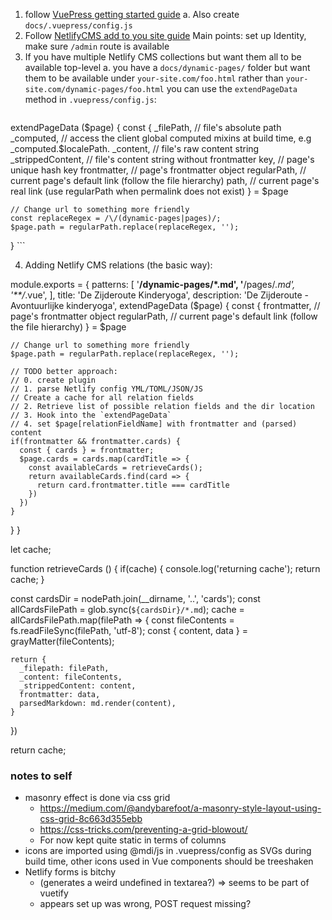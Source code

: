 1. follow [VuePress getting started guide](https://v1.vuepress.vuejs.org/guide/getting-started.html)
    a. Also create `docs/.vuepress/config.js`
2. Follow [NetlifyCMS add to you site guide](https://www.netlifycms.org/docs/add-to-your-site/)
    Main points: set up Identity, make sure `/admin` route is available
3. If you have multiple Netlify CMS collections but want them all to be available top-level
    a. you have a `docs/dynamic-pages/` folder but want them to be available under `your-site.com/foo.html` rather than
    `your-site.com/dynamic-pages/foo.html` you can use the `extendPageData` method in `.vuepress/config.js`:
    ```javascript
extendPageData ($page) {
    const {
      _filePath,           // file's absolute path
      _computed,           // access the client global computed mixins at build time, e.g _computed.$localePath.
      _content,            // file's raw content string
      _strippedContent,    // file's content string without frontmatter
      key,                 // page's unique hash key
      frontmatter,         // page's frontmatter object
      regularPath,         // current page's default link (follow the file hierarchy)
      path,                // current page's real link (use regularPath when permalink does not exist)
    } = $page

    // Change url to something more friendly
    const replaceRegex = /\/(dynamic-pages|pages)/;
    $page.path = regularPath.replace(replaceRegex, '');
  }
    ``` 
    
4. Adding Netlify CMS relations (the basic way):

module.exports = {
  patterns: [
    '**/dynamic-pages/*.md',
    '**/pages/*.md',
    '**/*.vue',
  ],
  title: 'De Zijderoute Kinderyoga',
  description: 'De Zijderoute - Avontuurlijke kinderyoga',
  extendPageData ($page) {
    const {
      frontmatter,         // page's frontmatter object
      regularPath,         // current page's default link (follow the file hierarchy)
    } = $page

    // Change url to something more friendly
    $page.path = regularPath.replace(replaceRegex, '');

    // TODO better approach:
    // 0. create plugin
    // 1. parse Netlify config YML/TOML/JSON/JS
    // Create a cache for all relation fields
    // 2. Retrieve list of possible relation fields and the dir location
    // 3. Hook into the `extendPageData`
    // 4. set $page[relationFieldName] with frontmatter and (parsed) content
    if(frontmatter && frontmatter.cards) {
      const { cards } = frontmatter;
      $page.cards = cards.map(cardTitle => {
        const availableCards = retrieveCards();
        return availableCards.find(card => {
          return card.frontmatter.title === cardTitle
        })
      })
    }
  }
}

let cache;

function retrieveCards () {
  if(cache) {
    console.log('returning cache');
    return cache;
  }

  const cardsDir = nodePath.join(__dirname, '..', 'cards');
  const allCardsFilePath = glob.sync(`${cardsDir}/*.md`);
  cache = allCardsFilePath.map(filePath => {
    const fileContents = fs.readFileSync(filePath, 'utf-8');
    const { content, data } = grayMatter(fileContents);

    return {
      _filepath: filePath,
      _content: fileContents,
      _strippedContent: content,
      frontmatter: data,
      parsedMarkdown: md.render(content),
    }
  })

  return cache;

### notes to self
* masonry effect is done via css grid
    * https://medium.com/@andybarefoot/a-masonry-style-layout-using-css-grid-8c663d355ebb
    * https://css-tricks.com/preventing-a-grid-blowout/
    * For now kept quite static in terms of columns
* icons are imported using @mdi/js in .vuepress/config as SVGs during build time, other icons used in Vue components should be treeshaken
* Netlify forms is bitchy
    * (generates a weird undefined in textarea?) => seems to be part of vuetify
    * appears set up was wrong, POST request missing?
